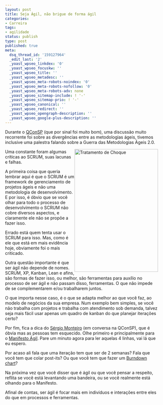 ```yaml
---
layout: post
title: Seja Ágil, não brigue de forma ágil
categories:
- Carreira
tags:
- agilidade
status: publish
type: post
published: true
meta:
  dsq_thread_id: '159127964'
  _edit_last: '2'
  _yoast_wpseo_linkdex: '0'
  _yoast_wpseo_focuskw: ''
  _yoast_wpseo_title: ''
  _yoast_wpseo_metadesc: ''
  _yoast_wpseo_meta-robots-noindex: '0'
  _yoast_wpseo_meta-robots-nofollow: '0'
  _yoast_wpseo_meta-robots-adv: none
  _yoast_wpseo_sitemap-include: ! '-'
  _yoast_wpseo_sitemap-prio: ! '-'
  _yoast_wpseo_canonical: ''
  _yoast_wpseo_redirect: ''
  _yoast_wpseo_opengraph-description: ''
  _yoast_wpseo_google-plus-description: ''
---
```

Durante o <a href="http://www.qconsp.com/" target="_blank">QConSP</a> (que por sinal foi muito bom), uma discussão muito recorrente foi sobre as divergências entre as metodologias ágeis, tivemos inclusive uma palestra falando sobre a Guerra das Metodologias Ágeis 2.0.

<a href="http://templecoding.com/wp-content/uploads/2010/09/tratamento-de-choque-poster02_2.jpg"><img style="border: 0px currentColor; margin-right: 0px; margin-left: 0px; display: inline;" title="Tratamento de Choque" src="http://templecoding.com/wp-content/uploads/2010/09/tratamento-de-choque-poster02_thumb.jpg" alt="Tratamento de Choque" width="275" height="404" align="right" border="0" /></a>

Uma constante foram algumas críticas ao SCRUM, suas lacunas e falhas.

A primeira coisa que queria lembrar aqui é que o SCRUM é um framework de gerenciamento de projetos ágeis e não uma metodologia de desenvolvimento. E por isso, é óbvio que se você olhar para todo o processo de desenvolvimento o SCRUM não cobre diversos aspectos, e claramente ele não se propõe a fazer isso.

Errado está quem tenta usar o SCRUM para isso. Mas, como é ele que está em mais evidência hoje, obviamente foi o mais criticado.

Outra questão importante é que ser ágil não depende de nomes. SCRUM, XP, Kanban, Lean e afins, são formas de fazer isso, ou melhor, são ferramentas para auxílio no processo de ser ágil e não passam disso, ferramentas. O que não impede de se complementarem e/ou trabalharem juntos.

O que importa nesse caso, é o que se adapta melhor ao que você faz, ao modelo de negócios da sua empresa. Num exemplo bem simples, se você não trabalha com projetos e trabalha com atendimento sob demanda, talvez seja mais fácil usar apenas um quadro de kanban do que planejar iterações certo?

Por fim, fica a dica do <a href="http://twitter.com/sergiomonteiro" target="_blank">Sérgio Monteiro</a> (em conversa na QConSP), que é óbvia mas as pessoas tem esquecido. Olhe primeiro e principalmente para o <a href="http://manifestoagil.com.br/" target="_blank">Manifesto Ágil</a>. Pare um minuto agora para ler aquelas 4 linhas, vai lá que eu espero.

Por acaso ali fala que uma iteração tem que ser de 2 semanas? Fala que você tem que colar post-its? Ou que você tem que fazer um <a href="http://en.wikipedia.org/wiki/Burn_down_chart" target="_blank">Burndown chart</a>?

Na próxima vez que você disser que é ágil ou que você pensar a respeito, reflita se você está levantando uma bandeira, ou se você realmente está olhando para o Manifesto.

Afinal de contas, ser ágil é focar mais em indivíduos e interações entre eles do que em processos e ferramentas.
